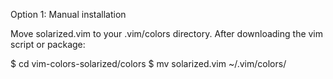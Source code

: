 
Option 1: Manual installation

Move solarized.vim to your .vim/colors directory. After downloading the vim script or package:

$ cd vim-colors-solarized/colors
$ mv solarized.vim ~/.vim/colors/

